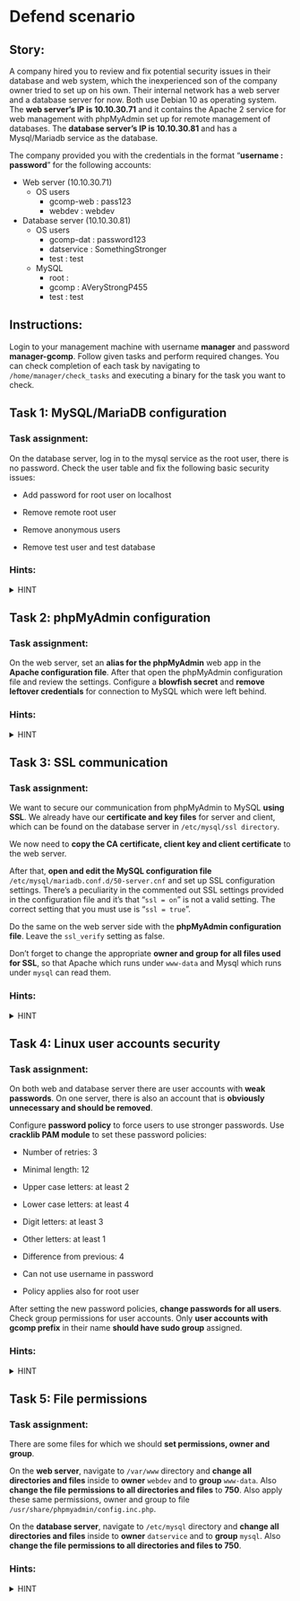﻿# Defend scenario

## Story:

A company hired you to review and fix potential security issues in their database and web system, which the inexperienced son of the company owner tried to set up on his own. Their internal network has a web server and a database server for now. Both use Debian 10 as operating system. The **web server’s IP is 10.10.30.71** and it contains the Apache 2 service for web management with phpMyAdmin set up for remote management of databases. The **database server’s IP is 10.10.30.81** and has a Mysql/Mariadb service as the database. 

The company provided you with the credentials in the format “**username : password**” for the following accounts:

 -   Web server (10.10.30.71)
	 -   OS users
	     -   gcomp-web : pass123
	     -   webdev : webdev
 -   Database server (10.10.30.81)
     -   OS users
	     -   gcomp-dat : password123
	     -   datservice : SomethingStronger
	     -   test : test
     -   MySQL
	     -   root :
	     -   gcomp : AVeryStrongP455
	     -   test : test
    
## Instructions:

Login to your management machine with username **manager** and password **manager-gcomp**. Follow given tasks and perform required changes. You can check completion of each task by navigating to `/home/manager/check_tasks` and executing a binary for the task you want to check.

## Task 1: MySQL/MariaDB configuration

### Task assignment:

On the database server, log in to the mysql service as the root user, there is no password. Check the user table and fix the following basic security issues:

-   Add password for root user on localhost
    
-   Remove remote root user
    
-   Remove anonymous users
    
-   Remove test user and test database
    

### Hints:
<details>
  <summary>HINT</summary>

To use the mysql service type "mysql -u USER", where USER is the name of the user to log in as.
	
A simple SQL query to check the user table is "SELECT user,host,password FROM mysql.user"
	
Use an internet search engine to find how to perform these simple tasks as SQL queries.
	
</details>

## Task 2: phpMyAdmin configuration

### Task assignment:

On the web server, set an **alias for the phpMyAdmin** web app in the **Apache configuration file**. After that open the phpMyAdmin configuration file and review the settings. Configure a **blowfish secret** and **remove leftover credentials** for connection to MySQL which were left behind.

### Hints:
<details>
  <summary>HINT</summary>
	
The path to the phpMyAdmin configuration file is: "/usr/share/phpmyadmin/config.inc.php"
	
The path to the Apache configuration file for alias change is: "/etc/apache2/apache2.conf"

</details>

## Task 3: SSL communication

### Task assignment:

We want to secure our communication from phpMyAdmin to MySQL **using SSL**. We already have our **certificate and key files** for server and client, which can be found on the database server in `/etc/mysql/ssl directory`.

We now need to **copy the CA certificate, client key and client certificate** to the web server.

After that, **open and edit the MySQL configuration file** `/etc/mysql/mariadb.conf.d/50-server.cnf` and set up SSL configuration settings. There’s a peculiarity in the commented out SSL settings provided in the configuration file and it’s that “`ssl = on`” is not a valid setting. The correct setting that you must use is “`ssl = true`”.

Do the same on the web server side with the **phpMyAdmin configuration file**. Leave the `ssl_verify` setting as false.

Don’t forget to change the appropriate **owner and group for all files used for SSL**, so that Apache which runs under `www-data` and Mysql which runs under `mysql` can read them.

### Hints:
<details>
  <summary>HINT</summary>

You can use the rsync tool to copy the files.

In the configuration files, you just need to specify the paths to certificates and keys, and to turn SSL on.

Remember that the database server uses server key and certificate and the web server uses client key and certificate.

</details>

## Task 4: Linux user accounts security

### Task assignment:

On both web and database server there are user accounts with **weak passwords**. On one server, there is also an account that is **obviously unnecessary and should be removed**. 

Configure **password policy** to force users to use stronger passwords. Use **cracklib PAM module** to set these password policies:

-   Number of retries: 3
    
-   Minimal length:  12

-   Upper case letters:  at least 2
    
-   Lower case letters:  at least 4
    
-   Digit letters:  at least 3
    
-   Other letters:  at least 1
    
-   Difference from previous:  4
    
-   Can not use username in password
    
-   Policy applies also for root user

After setting the new password policies, **change passwords for all users**. Check group permissions for user accounts. Only **user accounts with gcomp prefix** in their name **should have sudo group** assigned.

### Hints:
<details>
  <summary>HINT</summary>
	
	man pam_cracklib
	man gpasswd
</details>


## Task 5: File permissions

### Task assignment:

There are some files for which we should **set permissions, owner and group**.

On the **web server**, navigate to `/var/www` directory and **change all directories and files** inside to **owner** `webdev` and to **group** `www-data`. Also **change the file permissions to all directories and files** to **750**. Also apply these same permissions, owner and group to file `/usr/share/phpmyadmin/config.inc.php`.

On the **database server**, navigate to `/etc/mysql` directory and **change all directories and files** inside to **owner** `datservice` and to **group** `mysql`. Also **change the file permissions to all directories and files to 750**.

### Hints:
<details>
  <summary>HINT</summary>

	man chown
	man chmod

</details>
